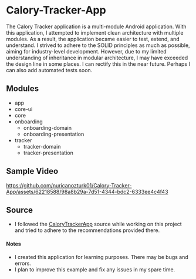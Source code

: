 # Calory-Tracker-App

The Calory Tracker application is a multi-module Android application. With this application, I attempted to implement clean architecture with multiple modules. As a result, the application became easier to test, extend, and understand. I strived to adhere to the SOLID principles as much as possible, aiming for industry-level development. However, due to my limited understanding of inheritance in modular architecture, I may have exceeded the design line in some places. I can rectify this in the near future. Perhaps I can also add automated tests soon.

## Modules
 - app
 - core-ui
 - core
 - onboarding
    - onboarding-domain
    - onboarding-presentation
- tracker
    - tracker-domain
    - tracker-presentation

## Sample Video
https://github.com/nuricanozturk01/Calory-Tracker-App/assets/62218588/98a8b29a-7d51-4344-bdc2-6333ee4c4f43

## Source
- I followed the [CaloryTrackerApp](https://github.com/philipplackner/CalorieTracker)  source while working on this project and tried to adhere to the recommendations provided there.

#### Notes
- I created this application for learning purposes. There may be bugs and errors.
- I plan to improve this example and fix any issues in my spare time.
